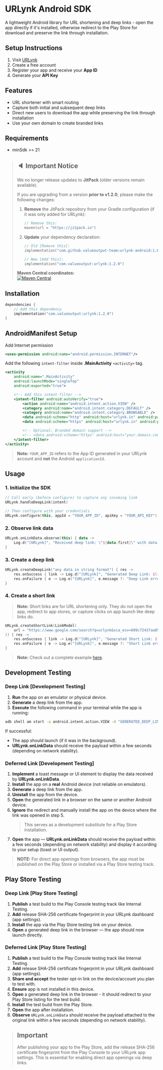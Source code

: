 # URLynk Android SDK

A lightweight Android library for URL shortening and deep links - open the app directly if it's installed, otherwise redirect to the Play Store for download and preserve the link through installation.

## Setup Instructions

1. Visit [URLynk](https://app.urlynk.in)
2. Create a free account
3. Register your app and receive your **App ID**
4. Generate your **API Key**

## Features

- URL shortener with smart routing
- Capture both initial and subsequent deep links
- Direct new users to download the app while preserving the link through installation
- Use your own domain to create branded links

## Requirements

- minSdk >= 21

> ## 🔈 Important Notice
>
> We no longer release updates to **JitPack** (older versions remain available).
>
> If you are upgrading from a version **prior to v1.2.0**, please make the following changes:
>
> 1. **Remove** the JitPack repository from your Gradle configuration (if it was only added for URLynk):
>
>    ```kotlin
>    // Remove this:
>    maven(url = "https://jitpack.io")
>    ```
>
> 2. **Update** your dependency declaration:
>
>    ```kotlin
>    // Old [Remove this]:
>    implementation("com.github.valueoutput-team:urlynk-android:1.0.2")
>
>    // New [Add this]:
>    implementation("com.valueoutput:urlynk:1.2.0")
>    ```
>
> **Maven Central coordinates:**  
> [![Maven Central](https://img.shields.io/maven-central/v/com.valueoutput/urlynk)](https://central.sonatype.com/artifact/com.valueoutput/urlynk)

## Installation

```kotlin
dependencies {
    // Add this dependency
    implementation("com.valueoutput:urlynk:1.2.0")
}
```

## AndroidManifest Setup

Add Internet permission

```xml
<uses-permission android:name="android.permission.INTERNET"/>
```

Add the following `intent-filter` inside **.MainActivity** `<activity>` tag.

```xml
<activity
    android:name=".MainActivity"
    android:launchMode="singleTop"
    android:exported="true">

    <!-- Add this intent-filter -->
    <intent-filter android:autoVerify="true">
        <action android:name="android.intent.action.VIEW" />
        <category android:name="android.intent.category.DEFAULT" />
        <category android:name="android.intent.category.BROWSABLE" />
        <data android:scheme="http" android:host="urlynk.in" android:pathPrefix="/<YOUR_APP_ID>/" />
        <data android:scheme="https" android:host="urlynk.in" android:pathPrefix="/<YOUR_APP_ID>/" />

        <!-- Optional: Branded domain support -->
        <!-- <data android:scheme="https" android:host="your.domain.com" android:pathPrefix="/<YOUR_APP_ID>/" /> -->
    </intent-filter>
</activity>
```

> **Note:** `YOUR_APP_ID` refers to the App ID generated in your URLynk account and **not** the Android `applicationId`.

## Usage

### 1. Initialize the SDK

```kotlin
// Call early (before configure) to capture any incoming link
URLynk.handleDeepLink(intent)

// Then configure with your credentials
URLynk.configure(this, appId = "YOUR_APP_ID", apiKey = "YOUR_API_KEY")
```

### 2. Observe link data

```kotlin
URLynk.onLinkData.observe(this) { data ->
    Log.d("[URLynk]", "Received deep link: \"${data.first}\" with data: \"${data.second}\"")
}
```

### 3. Create a deep link

```kotlin
URLynk.createDeepLink("any data in string format") { res ->
    res.onSuccess { link -> Log.d("[URLynk]", "Generated Deep Link: $link") }
    res.onFailure { e -> Log.e("[URLynk]", e.message ?: "Deep Link error") }
}
```

### 4. Create a short link

> **Note:** Short links are for URL shortening only. They do not open the app, redirect to app stores, or capture clicks on app launch like deep links do.

```kotlin
URLynk.createShortLink(LinkModel(
    url = "https://www.google.com/search?q=urlynk&sca_esv=609c72437aa85e53&sxsrf=AE3TifPffGhN1WGe74VkK0U1vDQRC9ff9A%3A1754933677002",
)) { res ->
    res.onSuccess { link -> Log.d("[URLynk]", "Generated Short Link: $link") }
    res.onFailure { e -> Log.e("[URLynk]", e.message ?: "Short Link error") }
}
```

> **Note:** Check out a complete example [here](https://github.com/valueoutput-team/urlynk-android/blob/main/app/src/main/java/com/valueoutput/urlynk_demo/MainActivity.kt).

## Development Testing

### Deep Link [Development Testing]

1. **Run** the app on an emulator or physical device.
2. **Generate** a deep link from the app.
3. **Execute** the following command in your terminal while the app is running:

```bash
adb shell am start -a android.intent.action.VIEW -d "GENERATED_DEEP_LINK" YOUR_APPLICATION_ID_[NOT_APP_ID]
```

If successful:

- The app should launch (if it was in the background).
- **URLynk.onLinkData** should receive the payload within a few seconds (depending on network stability).

### Deferred Link [Development Testing]

1. **Implement** a toast message or UI element to display the data received by **URLynk.onLinkData**.
2. **Install** the app on a **real** Android device (not reliable on emulators).
3. **Generate** a deep link from the app.
4. **Unistall** the app from the device.
5. **Open** the generated link in a browser on the same or another Android device.
6. **Ignore** the redirect and manually install the app on the device where the link was opened in step 5.
   > This serves as a development substitute for a Play Store installation.
7. **Open** the app — **URLynk.onLinkData** should receive the payload within a few seconds (depending on network stability) and display it according to your setup (toast or UI output).

> **NOTE:** For direct app openings from browsers, the app must be published on the Play Store or installed via a Play Store testing track.

## Play Store Testing

### Deep Link [Play Store Testing]

1. **Publish** a test build to the Play Console testing track like Internal Testing.
2. **Add** release SHA-256 certificate fingerprint in your URLynk dashboard (app settings).
3. **Install** the app via the Play Store testing link on your device.
4. **Open** a generated deep link in the browser — the app should now launch directly.

### Deferred Link [Play Store Testing]

1. **Publish** a test build to the Play Console testing track like Internal Testing.
2. **Add** release SHA-256 certificate fingerprint in your URLynk dashboard (app settings).
3. **Share and accept** the tester opt-in link on the device/account you plan to test with.
4. **Ensure** app is not installed in this device.
5. **Open** a generated deep link in the browser - it should redirect to your Play Store listing for the test build. 
6. **Install** the test build from the Play Store.
7. **Open** the app after installation.
8. **Observe** `URLynk.onLinkData` should receive the payload attached to the original link within a few seconds (depending on network stability).

> ## Important
>
> After publishing your app to the Play Store, add the release SHA-256 certificate fingerprint from the Play Console to your URLynk app settings.
> This is essential for enabling direct app openings via deep links.
